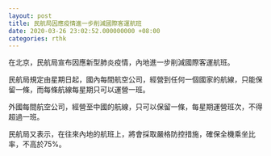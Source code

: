 ```yaml
---
layout: post
title: 民航局因應疫情進一步削減國際客運航班
date: 2020-03-26 23:02:52.000000000 +08:00
categories: rthk
---
```


在北京，民航局宣布因應新型肺炎疫情，內地進一步削減國際客運航班。

民航局規定由星期日起，國內每間航空公司，經營到任何一個國家的航線，只能保留一條，而每條航線每星期只可以運營一班。

外國每間航空公司，經營至中國的航線，只可以保留一條，每星期運營班次，不得超過一班。

民航局又表示，在往來內地的航班上，將會採取嚴格防控措施，確保全機乘坐比率，不高於75%。
